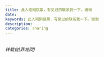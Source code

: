 ```yaml
---
title: 此人刚刚跳票，有见过的联系我一下。谢谢
date: 
keywords: 此人刚刚跳票，有见过的联系我一下。谢谢
description: 
categories: sharing
---
```

<td class="t_f" id="postmessage_931038">

<img alt="" border="0" class="zoom" data-cf-modified-c0731bd10899c18002ab6baa-="" file="http:///Users/leo/Desktop/IMAGE 2017-10-16 00:42:29.jpg" id="aimg_dp4e1" lazyloadthumb="1" onclick="" onmouseover="" src="http:///Users/leo/Desktop/IMAGE 2017-10-16 00:42:29.jpg"/></td>
###### 转载自[菲龙网]